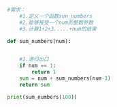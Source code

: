 
<BlogInfo title="19.递归案例" author="白日梦想猿" pv=0 read_times=0 pre_cost_time=0分11秒 category="语法进阶" tag_list="['语法进阶']" create_time="2020.02.19 10:39:24" update_time="2020.02.19 10:54:12" />

```python
#需求：
    #1.定义一个函数sun_numbers
    #2.能够接受一个num的整数参数
    #3.计算1+2+3.....+num的结果

def sum_numbers(num):


    #1.递归出口
    if num == 1:
        return 1
    sum = num + sum_numbers(num-1)
    return sum

print(sum_numbers(100))


```
